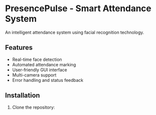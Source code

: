 # PresencePulse - Smart Attendance System

An intelligent attendance system using facial recognition technology.

## Features
- Real-time face detection
- Automated attendance marking
- User-friendly GUI interface
- Multi-camera support
- Error handling and status feedback

## Installation
1. Clone the repository: 